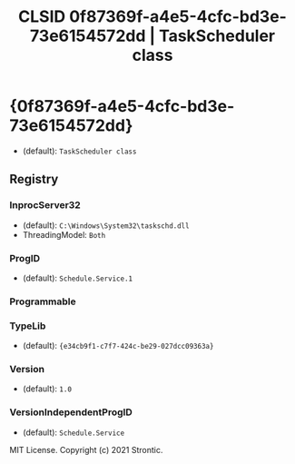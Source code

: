 ﻿---
title: "CLSID 0f87369f-a4e5-4cfc-bd3e-73e6154572dd | TaskScheduler class"
excerpt: What is COM-Object CLSID 0f87369f-a4e5-4cfc-bd3e-73e6154572dd?
---

# {0f87369f-a4e5-4cfc-bd3e-73e6154572dd}

* (default): `TaskScheduler class`

## Registry


### InprocServer32

* (default): `C:\Windows\System32\taskschd.dll`
* ThreadingModel: `Both`

### ProgID

* (default): `Schedule.Service.1`

### Programmable


### TypeLib

* (default): `{e34cb9f1-c7f7-424c-be29-027dcc09363a}`

### Version

* (default): `1.0`

### VersionIndependentProgID

* (default): `Schedule.Service`

MIT License. Copyright (c) 2021 Strontic.


